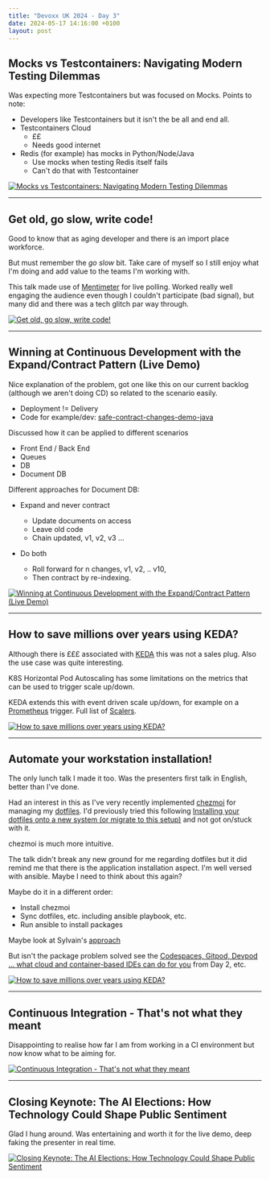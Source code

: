 ```yaml
---
title: "Devoxx UK 2024 - Day 3"
date: 2024-05-17 14:16:00 +0100
layout: post
---
```


## Mocks vs Testcontainers: Navigating Modern Testing Dilemmas

Was expecting more Testcontainers but was focused on Mocks. Points to note:

* Developers like Testcontainers but it isn't the be all and end all.
* Testcontainers Cloud
  * ££
  * Needs good internet
* Redis (for example) has mocks in Python/Node/Java
  * Use mocks when testing Redis itself fails
  * Can't do that with Testcontainer

[![Mocks vs Testcontainers: Navigating Modern Testing Dilemmas](http://img.youtube.com/vi/aVDDfN8pwpM/0.jpg)](http://www.youtube.com/watch?aVDDfN8pwpM)

---

## Get old, go slow, write code!

Good to know that as aging developer and there is an import place workforce.

But must remember the *go slow* bit. Take care of myself so I still enjoy what I'm doing and add value to the teams I'm working with.

This talk made use of [Mentimeter](https://www.mentimeter.com/) for live polling. Worked really well engaging the audience even though I couldn't participate (bad signal), but many did and there was a tech glitch par way through.

[![Get old, go slow, write code!](http://img.youtube.com/vi/MqTcxFYBIBM/0.jpg)](http://www.youtube.com/watch?MqTcxFYBIBM)

---

## Winning at Continuous Development with the Expand/Contract Pattern (Live Demo)

Nice explanation of the problem, got one like this on our current backlog (although we aren't doing CD) so related to the scenario easily.

* Deployment != Delivery
* Code for example/dev: [safe-contract-changes-demo-java](https://github.com/chrissimon-au/safe-contract-changes-demo-java)

Discussed how it can be applied to different scenarios

* Front End / Back End
* Queues
* DB
* Document DB

Different approaches for Document DB:

* Expand and never contract
  * Update documents on access
  * Leave old code
  * Chain updated, v1, v2, v3 ...

* Do both
  * Roll forward for n changes, v1, v2, .. v10,
  * Then contract by re-indexing.

[![Winning at Continuous Development with the Expand/Contract Pattern (Live Demo)](http://img.youtube.com/vi/ntTXvPjeeoc/0.jpg)](http://www.youtube.com/watch?ntTXvPjeeoc)

---

## How to save millions over years using KEDA?

Although there is £££ associated with [KEDA](https://keda.sh/) this was not a sales plug. Also the use case was quite interesting.

K8S Horizontal Pod Autoscaling has some limitations on the metrics that can be used to trigger scale up/down.

KEDA extends this with event driven scale up/down, for example on a [Prometheus](https://keda.sh/docs/2.14/scalers/prometheus/) trigger. Full list of [Scalers](https://keda.sh/docs/2.14/scalers/).

[![How to save millions over years using KEDA?](http://img.youtube.com/vi/eY_NR4_0760/0.jpg)](http://www.youtube.com/watch?eY_NR4_0760)

---

## Automate your workstation installation!

The only lunch talk I made it too. Was the presenters first talk in English, better than I've done.

Had an interest in this as I've very recently implemented [chezmoi](https://www.chezmoi.io/) for managing my [dotfiles](https://dotfiles.github.io/). I'd previously tried this following [Installing your dotfiles onto a new system (or migrate to this setup)](https://www.atlassian.com/git/tutorials/dotfiles) and not got on/stuck with it.

chezmoi is much more intuitive.

The talk didn't break any new ground for me regarding dotfiles but it did remind me that there is the application installation aspect. I'm well versed with ansible. Maybe I need to think about this again?

Maybe do it in a different order:

* Install chezmoi
* Sync dotfiles, etc. including ansible playbook, etc.
* Run ansible to install packages

Maybe look at Sylvain's [approach](https://github.com/sylvainmetayer/dotfiles)

But isn't the package problem solved see the [Codespaces, Gitpod, Devpod ... what cloud and container-based IDEs can do for you](/jhomer-hscl/blog/2024/05/17/devoxx-day-2.html) from Day 2, etc.

[![How to save millions over years using KEDA?](http://img.youtube.com/vi/KjJf9cQ6NNA/0.jpg)](http://www.youtube.com/watch?KjJf9cQ6NNA)

---

## Continuous Integration - That's not what they meant

Disappointing to realise how far I am from working in a CI environment but now know what to be aiming for.

[![Continuous Integration - That's not what they meant](http://img.youtube.com/vi/nJe6MAgLFvk/0.jpg)](http://www.youtube.com/watch?nJe6MAgLFvk)

---

## Closing Keynote: The AI Elections: How Technology Could Shape Public Sentiment

Glad I hung around. Was entertaining and worth it for the live demo, deep faking the presenter in real time.

[![Closing Keynote: The AI Elections: How Technology Could Shape Public Sentiment](http://img.youtube.com/vi/lZE5ExCFjr8/0.jpg)](http://www.youtube.com/watch?lZE5ExCFjr8)
